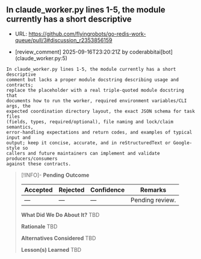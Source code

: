 ## In claude_worker.py lines 1-5, the module currently has a short descriptive

- URL: https://github.com/flyingrobots/go-redis-work-queue/pull/3#discussion_r2353856159

- [review_comment] 2025-09-16T23:20:21Z by coderabbitai[bot] (claude_worker.py:5)

```text
In claude_worker.py lines 1-5, the module currently has a short descriptive
comment but lacks a proper module docstring describing usage and contracts;
replace the placeholder with a real triple-quoted module docstring that
documents how to run the worker, required environment variables/CLI args, the
expected coordination directory layout, the exact JSON schema for task files
(fields, types, required/optional), file naming and lock/claim semantics,
error-handling expectations and return codes, and examples of typical input and
output; keep it concise, accurate, and in reStructuredText or Google-style so
callers and future maintainers can implement and validate producers/consumers
against these contracts.
```

> [!INFO]- **Pending**
> **Outcome**
> 
> | Accepted | Rejected | Confidence | Remarks |
> |----------|----------|------------|---------|
> | — | — | — | Pending review. |
>
> **What Did We Do About It?**
> TBD
>
> **Rationale**
> TBD
>
> **Alternatives Considered**
> TBD
>
> **Lesson(s) Learned**
> TBD
